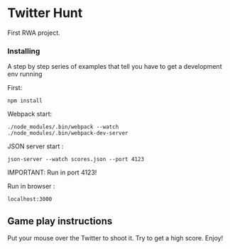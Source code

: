 # Twitter Hunt

First RWA project. 

### Installing

A step by step series of examples that tell you have to get a development env running

First:
```
npm install
```

Webpack start:

```
./node_modules/.bin/webpack --watch
./node_modules/.bin/webpack-dev-server
```
JSON server start :

```
json-server --watch scores.json --port 4123
```
IMPORTANT: Run in port 4123!

Run in browser :

```
localhost:3000
```

## Game play instructions

Put your mouse over the Twitter to shoot it. Try to get a high score.
Enjoy!
